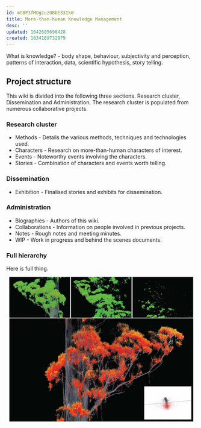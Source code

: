 ```yaml
---
id: mtBP3fMOgzuzOBbE33Ik0
title: More-than-human Knowledge Management
desc: ''
updated: 1642685698428
created: 1634169732979
---
```


What is knowledge? - body shape, behaviour, subjectivity and perception, patterns of interaction, data, scientific hypothesis, story telling.

## Project structure

This wiki is divided into the following three sections. Research cluster, Dissemination and Administration. The research cluster is populated from numerous collaborative projects.

### Research cluster

- Methods - Details the various methods, techniques and technologies used.
- Characters - Research on more-than-human characters of interest.
- Events - Noteworthy events involving the characters.
- Stories - Combination of characters and events worth telling.

### Dissemination

- Exhibition - Finalised stories and exhibits for dissemination.

### Administration

- Biographies - Authors of this wiki.
- Collaborations - Information on people involved in previous projects.
- Notes - Rough notes and meeting minutes.
- WIP - Work in progress and behind the scenes documents.

### Full hierarchy  

Here is full thing.

![Something](assets/images/2021-10-20-12-36-21.png)
